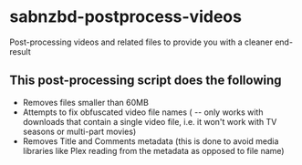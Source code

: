 # sabnzbd-postprocess-videos
Post-processing videos and related files to provide you with a cleaner end-result

## This post-processing script does the following
- Removes files smaller than 60MB
- Attempts to fix obfuscated video file names (
-- only works with downloads that contain a single video file, i.e. it won't work with TV seasons or multi-part movies)
- Removes Title and Comments metadata (this is done to avoid media libraries like Plex reading from the metadata as opposed to file name)
